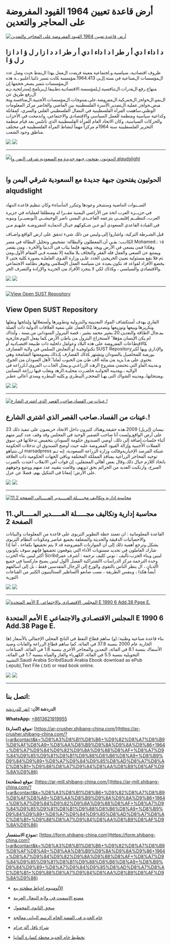 # أرض قاعدة تعيين 1964 القيود المفروضة على المحاجر والتعدين

<a href="https://swt.shibang-china.com/?l=ar&img&k=%D8%A3%D8%B1%D8%B6+%D9%82%D8%A7%D8%B9%D8%AF%D8%A9+%D8%AA%D8%B9%D9%8A%D9%8A%D9%86+1964+%D8%A7%D9%84%D9%82%D9%8A%D9%88%D8%AF+%D8%A7%D9%84%D9%85%D9%81%D8%B1%D9%88%D8%B6%D8%A9+%D8%B9%D9%84%D9%89+%D8%A7%D9%84%D9%85%D8%AD%D8%A7%D8%AC%D8%B1+%D9%88%D8%A7%D9%84%D8%AA%D8%B9%D8%AF%D9%8A%D9%86" target="_blank">![أرض قاعدة تعيين 1964 القيود المفروضة على المحاجر والتعدين](http://static.shibang-china.com/all-800x300/1025.jpg)</a>

## د ا داء ا دي أ ر طر ا د ا داء ا دي أ ر طر ا د د ا زا ر ل ؤ ا د ا زا ر ل ؤ ا
ظروف اﻗﺘﺼﺎدﻴﺔ، ﺴﻴﺎﺴﻴﺔ.و.اﺠﺘﻤﺎﻋﻴﺔ ﻤﻌﻴﻨﺔ ﻓرﻀت اﻝﻌﻤل ﺒﻬذا اﻝﻨﻤط ﺤﻴث وﺼل ﻋدد اﻝﻤؤﺴﺴﺎت اﻝﺼﻨﺎﻋﻴﺔ ﻓﻲ ﺴﻨﺔ.إﻝﻰ 1964.413.ﻤؤﺴﺴﺔ ﻜﺎﻨت ﺘﺴﻴر ذاﺘﻴﺎ.أﻏﻠﺒﻴو ،.ﺔ ﻫذﻩ اﻝﻤؤﺴﺴﺎت ﺘﺘﻤﻴز ﺒﺼﻐر ﺤﺠﻤﻬﺎ.إن ﻤﻨﻬﺎج.رﻓﻊ.اﻝﻘدرات.اﻝﺘﻨﺎﻓﺴﻴﺔ.ﻝﻠﻤؤﺴﺴﺔ.اﻻﻗﺘﺼﺎدﻴﺔ.ﺘطﺒﻴﻘﺎ.ﻝﺒرﻨﺎﻤﺞ.إﺴﺘراﺘﺠﻴﺔ.نﻤ اﻝرﻓﻊ طرﻴق ﻋن اﻝﻨﻤو.اﻝﺤواﺠز.اﻝﺠﻤرﻜﻴﺔ.اﻝﻤﻔروﻀﺔ.ﻋﻠﻰ.ﻤﻨﺘوﺠﺎت.اﻝﻤؤﺴﺴﺎت.اﻷﺠﻨﺒﻴﺔ.اﻝﻤﻨﺎﻓﺴﺔ.وﺘﺨﻔﻴض.ﺤواﺠز.ﻋﻤﻠﻴﺔ.اﻝﺘﺼدﻴر.الأسرة الفلسطينية بين الماضي والحاضر مركز المعلومات الوطني.ساهمت المرأة الفلسطينية في النضال الفلسطيني العلني والسري، كمقاتلة وكداعية سياسية ومنظمة للعمل السياسي والاقتصادي والاجتماعي، واندمجت في الأحزاب والحركات السياسية، وكان الاتحاد العام للمرأة الفلسطينية الذي تأسّس بعد قيام منظمة التحرير الفلسطينية سنة 1964م مركزاً مهماً لنشاط المرأة الفلسطينية في مختلف مناطق وجود الشعب.


<a href="https://whatsapp.shibangsoft.com/WhatsApp.php" target="_blank" title="WhatsApp">![](http://static.shibang-china.com/icon/whatsapp.png)</a> <a href="https://swt.shibang-china.com/?l=ar&icon&k=%D8%A3%D8%B1%D8%B6+%D9%82%D8%A7%D8%B9%D8%AF%D8%A9+%D8%AA%D8%B9%D9%8A%D9%8A%D9%86+1964+%D8%A7%D9%84%D9%82%D9%8A%D9%88%D8%AF+%D8%A7%D9%84%D9%85%D9%81%D8%B1%D9%88%D8%B6%D8%A9+%D8%B9%D9%84%D9%89+%D8%A7%D9%84%D9%85%D8%AD%D8%A7%D8%AC%D8%B1+%D9%88%D8%A7%D9%84%D8%AA%D8%B9%D8%AF%D9%8A%D9%86" target="_blank">![](http://static.shibang-china.com/icon/chat-ar.png)</a>

---

<a href="https://swt.shibang-china.com/?l=ar&img&k=%D8%A3%D8%B1%D8%B6+%D9%82%D8%A7%D8%B9%D8%AF%D8%A9+%D8%AA%D8%B9%D9%8A%D9%8A%D9%86+1964+%D8%A7%D9%84%D9%82%D9%8A%D9%88%D8%AF+%D8%A7%D9%84%D9%85%D9%81%D8%B1%D9%88%D8%B6%D8%A9+%D8%B9%D9%84%D9%89+%D8%A7%D9%84%D9%85%D8%AD%D8%A7%D8%AC%D8%B1+%D9%88%D8%A7%D9%84%D8%AA%D8%B9%D8%AF%D9%8A%D9%86" target="_blank">![اﳊﻮﺛﻴﻮن ﻳﻔﺘﺤﻮن ﺟﺒﻬﺔ ﺟﺪﻳﺪة ﻣﻊ اﻟﺴﻌﻮدﻳﺔ ﺷﺮﻗﻲ اﻟﻴﻤﻦ وا alqudslight](http://static.shibang-china.com/all-800x300/1097.jpg)</a>

## اﳊﻮﺛﻴﻮن ﻳﻔﺘﺤﻮن ﺟﺒﻬﺔ ﺟﺪﻳﺪة ﻣﻊ اﻟﺴﻌﻮدﻳﺔ ﺷﺮﻗﻲ اﻟﻴﻤﻦ وا alqudslight
اﻟﺴــﻨﻮات اﳌﺎﺿﻴﺔ وﺳﺘﺘﺒﺨﺮ وﻋﻮدﻫﺎ وﺗﺘﻜﺮر اﳌﺄﺳﺎة».وﻛﺎن ﺗﻨﻈﻴﻢ ﻗﺎﻋﺪة اﳉﻬﺎد ﻓﻲ.ﺟﺰﻳــﺮة اﻟﻌﺮب اﺗﺨﺬ ﻣﻦ اﻷراﺿﻲ اﻟﻴﻤﻨﻴﺔ ﻣﻘــﺮا ﻟﻪ وﻣﻨﻄﻠﻘﺎ ﻟﻌﻤﻠﻴﺎﺗﻪ ﻓﻲ ﺟﺰﻳﺮة اﻟﻌﺮب،.ﻛﺘﻨﻈﻴــﻢ إﻗﻠﻴﻤــﻲ ﻳﺘﺰﻋﻤﻪ اﻟﻘﺎﻋــﺪي اﻟﻴﻤﻨﻲ ﻧﺎﺻﺮ اﻟﻮﺣﻴﺸــﻲ (أﺑﻮﺑﺼﻴــﺮ) وﻳﻨﻮﺑﻪ ﻓﻲ.اﻟﻘﻴﺎدة اﻟﻘﺎﻋﺪي اﻟﺴﻌﻮدي أﺑﻮ.ﻋـﻦ ﺷـﻜﻮﻛﻬﻢ ﺣﻴـﺎل اﳊﻤﺎﻳـﺔ اﳌﻔﺮوﺿـﺔ ﻋﻠﻴﻬـﻢ ﻣـﻦ ﻗﺒﻞ.اﻟﺸـﺮﻃﺔ اﻟﺘﺮﻛﻴﺔ، واﺷﺎروا إﻟﻰ.وﻟﻴﺲ ﻣﻦ ذﻟﻚ ﺷﻲء ﲢﻘﻖ ﻋﻠﻰ ارض اﻟﻮاﻗﻊ.واﺿـﺎف اﻟﻜﺎﺗـﺐ: ﺑﻘـﻲ أن.المعطلون والبطالة: تشخيص وتحليل البطالة في مصر Mohamed.١٥ : ﻭﻫﻜﺫﺍ ﻓﻤﻥ ﻴﺴﻌﻰ ﻓﻲ ﺍﻷﺭﺽ ﻭﻴﺠﺩ ﻭﻴﺠﺘﻬﺩ ﻓﺈﻨﻤﺎ ﻴﺜﺎﺏ ﻓﻲ ﺍﻟـﺩﻨﻴﺎ ﻭﺍﻵﺨﺭﺓ ، ﻭﻤﻥ ﻴﻘﺼﺭ ﻭﻴﻤﺘﻨﻊ ﻋﻥ ﺍﻟﺴﻌﻲ ﻭﺍﻟﻌﻤل ﻓﻠﻪ ﺍﻟﻔﻘﺭ ﻭﺍﻟﺘﺨﻠﻑ ﺒﻼ ﻤﻼﻤﺔ ﺇﻻ ﻨﻔﺴـﻪ ﻓـﻲ ﺍﻟﻤﻘﺎﻡ ﺍﻷﻭل.ﻭﻤﻥ ﺜﻡ ﻓﻼ ﺘﻘﻊ ﻤﺴﺌﻭﻟﻴﺔ ﺘﻌﻴﻴﻥ ﺍﻟﺨﺭﻴﺠﻴﻥ ﺍﻟﺠﺩﺩ ﻋﻠـﻰ ﻭﺯﺍﺭﺓ ﺍﻟﻘـﻭﻯ ﺍﻟﻌﺎﻤﻠـﺔ ﺒﺼﻭﺭﺓ ﻜﻠﻴﺔ ﺤﺘﻰ ﻻ ﻴﺨﻀﻊ ﺍﻷﻓﺭﺍﺩ ﻟﻘﻭﺍﻋﺩ ﻗﺩ ﺘﻜﻭﻥ ﺒﻌﻴﺩﺓ ﻋﻥ ﺴﻴﺎﺴﺔ ﺍﻟﻌﻤل ﺍﻹﺴﻼﻤﻲ ﻭﺠﻭﻫﺭ ﻨﻅﺎﻤﻪ ﺍﻻﺠﺘﻤﺎﻋﻲ ﻭﺍﻻﻗﺘﺼﺎﺩﻱ ﻭﺍﻟﺴﻴﺎﺴﻲ ، ﻭﻜﺫﻟﻙ ﻟﻜﻲ ﻻ ﻴﺘﺠﺭﺩ ﺍﻷﻓﺭﺍﺩ ﻤﻥ ﺍﻟﺤﺭﻴـﺔ ﻭﺍﻹﺭﺍﺩﺓ ﻭﺍﻟﺘﺼﺭﻑ ﺍﻟﺤﺭ.


<a href="https://whatsapp.shibangsoft.com/WhatsApp.php" target="_blank" title="WhatsApp">![](http://static.shibang-china.com/icon/whatsapp.png)</a> <a href="https://swt.shibang-china.com/?l=ar&icon&k=%D8%A3%D8%B1%D8%B6+%D9%82%D8%A7%D8%B9%D8%AF%D8%A9+%D8%AA%D8%B9%D9%8A%D9%8A%D9%86+1964+%D8%A7%D9%84%D9%82%D9%8A%D9%88%D8%AF+%D8%A7%D9%84%D9%85%D9%81%D8%B1%D9%88%D8%B6%D8%A9+%D8%B9%D9%84%D9%89+%D8%A7%D9%84%D9%85%D8%AD%D8%A7%D8%AC%D8%B1+%D9%88%D8%A7%D9%84%D8%AA%D8%B9%D8%AF%D9%8A%D9%86" target="_blank">![](http://static.shibang-china.com/icon/chat-ar.png)</a>

---

<a href="https://swt.shibang-china.com/?l=ar&img&k=%D8%A3%D8%B1%D8%B6+%D9%82%D8%A7%D8%B9%D8%AF%D8%A9+%D8%AA%D8%B9%D9%8A%D9%8A%D9%86+1964+%D8%A7%D9%84%D9%82%D9%8A%D9%88%D8%AF+%D8%A7%D9%84%D9%85%D9%81%D8%B1%D9%88%D8%B6%D8%A9+%D8%B9%D9%84%D9%89+%D8%A7%D9%84%D9%85%D8%AD%D8%A7%D8%AC%D8%B1+%D9%88%D8%A7%D9%84%D8%AA%D8%B9%D8%AF%D9%8A%D9%86" target="_blank">![View Open SUST Repository](http://static.shibang-china.com/all-800x300/1530.jpg)</a>

## View Open SUST Repository
ﺍﻟﻘﺎﺭﻱ ﺒﻬﺩﻑ ﺃﺴﺘﻜﺸﺎﻑ ﺍﻟﻤﻭﺍﺩ ﺍﻟﺘﻌﺩﻴﻨﻴﺔ ﻭﺍﻟﺒﺘﺭﻭﻟﻴﺔ ﻭﺘﻁﻭﻴﺭﻫﺎ ﻭﺃﺴﺘﻐﻼﻟﻬﺎ ﻭﺇﻨﺘﺎﺠﻬﺎ ﻭﻨﻘﻠﻬﺎ ﻭﺘﻜﺭﻴﺭﻫﺎ.ﻭﺒﻴﻌﻬﺎ ﻭﺘﻭﺯﻴﻌﻬﺎ ﻭﺘﺼﺩﻴﺭﻫﺎ.02.ﺍﻟﻌﻤل ﻋﻠﻲ ﺘﻨﻤﻴﺔ ﺍﻟﻌﻼﻗﺎﺕ ﺍﻟﺩﻭﻟﻴﺔ ﺫﺍﺕ ﺍﻟﺼﻠﺔ ﺒﻤ.ﺠﺎل ﺍﻟﻁﺎﻗﺔ ﻭﺍﻟﺘﻌﺩﻴﻥ.20.ﺑﺸﯿﺮ ﻣﺤﻤﺪ ﺑﺸﯿﺮ ، ﻗﺼﺔ اﻟﺒﺘﺮول اﻟﺴﻮداﻧﻲ ﻣﻦ.ﺴﻨﺔ ، ﻭﺁﻨﺫﺍﻙ ﻟﻡ ﻴﻜﻥ ﺍﻹﻨﺴﺎﻥ ﻤﺅﻫﻼﹰ ﻷﺴﺘﺨﺭﺍﺝ ﺍﻟﺒﺘﺭﻭل ﻤﻥ ﺒﺎﻁﻥ ﺍﻷﺭﺽ ﻜﻤﺎ ﻴﻔﻌل ﺍﻟﻴﻭﻡ.ﺨﺎﺭﺠﻴﺔ ﻜﺎﻻﻗﺘﻁﺎﻋﺎﺕ ﺍﻟﻤﻔﺭﻭﻀﺔ ﻋﻠﻰ ﻫﺫﻩ ﺍﻟﺒﻼﺩ ﻭﻋﻭﺍﻤل ﺩﺍﺨﻠﻴﺔ ﺫﺍﺕ ﻁﺒﻴﻌﺔ ﺍﻗﺘﺼـﺎﺩﻴﺔ ﺃﻭ ﺘﻜﻨﻭﻟﻭﺠﻴـﺔ ﺃﻭ.ﺍﻟﺘﻌﺎﻴﺵ ﺍﻟﺴﻠﻤﻲ ﻓﻲ ﻭﻻﻴﺔ ﺍﻟﻘﻀﺎﺭﻑ SUST Repositoryﻭﺍﻹﺩﺍﺭﻱ ﻭﺒﻬﺎ ﺃﻜﺒﺭ ﺒﻭﺭﺼﺔ ﻟﻠﻤﺤﺎﺼﻴل ﺒﺎﻟﺴﻭﺩﺍﻥ ﻭﺘﺸﺘﻬﺭ ﻜﺫﻟﻙ ﺍﻟﻘﻀﺎﺭﻑ ﻜـﺫﻟﻙ.ﺒﺼﻭﻤﻌﺘﻬﺎ ﺍﻟﺸﺎﻤﺨﺔ ﻭﻫﻲ ﺘﺤﺘﻭﻱ ﻋﻠﻰ ﻤ.ﺎ ﻴﺯﻴﺩ ﻤﻥ ﻤﺎﺌﺔ ﺃﻟﻑ ﻁﻥ ﻤﻥ ﺍﻟﺤﺒﻭﺏ ﺃﻤﺎﻨﺎﹰ.ﻷﻫل ﺍﻟﺴﻭﺩﺍﻥ ﻤﻥ ﺍﻟﺠﻭﻉ، ﻭ.ﻤﺩﻴﻨﺔ.ﺍﻟﻔﺎﻭ ﺍﻟﺘﻰ ﺘﺤﺘﻀﻥ ﻤﺸﺭﻭﻉ ﺍﻟﺭﻫـﺩ ﺍﻟﺯﺭﺍﻋـﻲ.ﻭ.ﻴﻤﺜل ﺍﻟﺠﺎ.ﻨ.ﺏ ﺍﻟﻤﺭﻭﻱ.ﻟ.ﻠﺯﺭﺍﻋﻪ ﻓﻰ ﺍﻟﻭﻻﻴﻪ ،.ﻭﻤﺩﻴﻨﻪ ﺍﻟﺤﻭﺍﺘـﻪ ﺤﺎﻀـﺭﺕ ﻤﺤﻠﻴـﺔ.ﺍﻟﺭﻫﺩ ﻭﺘﻐﻠﺏ ﻓﻴﻬﺎ ﺯﺭﺍﻋﺔ ﺍﻟﺒﺴﺎﺘﻴﻥ ﻭﻤﻨﺘﺠﺎﺘﻬﺎ،.ﻭﻤﺩﻴﻨﻪ ﺍﻟﺸﻭﺍﻙ ﺍﻟﺘﻰ ﺒﻬـﺎ ﺍﻟﻤﺤﺠـﺭ.ﺍﻟﺒﻴﻁﺭﻱ ﻭ.ﻜﻠﻴﻪ ﺍﻟﺒﻴﻁﺭﻩ ﻭﺴﺩﻱ ﺃﻋﺎﻟﻰ ﻋﻁﺒﺭ.


<a href="https://whatsapp.shibangsoft.com/WhatsApp.php" target="_blank" title="WhatsApp">![](http://static.shibang-china.com/icon/whatsapp.png)</a> <a href="https://swt.shibang-china.com/?l=ar&icon&k=%D8%A3%D8%B1%D8%B6+%D9%82%D8%A7%D8%B9%D8%AF%D8%A9+%D8%AA%D8%B9%D9%8A%D9%8A%D9%86+1964+%D8%A7%D9%84%D9%82%D9%8A%D9%88%D8%AF+%D8%A7%D9%84%D9%85%D9%81%D8%B1%D9%88%D8%B6%D8%A9+%D8%B9%D9%84%D9%89+%D8%A7%D9%84%D9%85%D8%AD%D8%A7%D8%AC%D8%B1+%D9%88%D8%A7%D9%84%D8%AA%D8%B9%D8%AF%D9%8A%D9%86" target="_blank">![](http://static.shibang-china.com/icon/chat-ar.png)</a>

---

<a href="https://swt.shibang-china.com/?l=ar&img&k=%D8%A3%D8%B1%D8%B6+%D9%82%D8%A7%D8%B9%D8%AF%D8%A9+%D8%AA%D8%B9%D9%8A%D9%8A%D9%86+1964+%D8%A7%D9%84%D9%82%D9%8A%D9%88%D8%AF+%D8%A7%D9%84%D9%85%D9%81%D8%B1%D9%88%D8%B6%D8%A9+%D8%B9%D9%84%D9%89+%D8%A7%D9%84%D9%85%D8%AD%D8%A7%D8%AC%D8%B1+%D9%88%D8%A7%D9%84%D8%AA%D8%B9%D8%AF%D9%8A%D9%86" target="_blank">![عينات من الفساد.صاحب القصر الذى اشترى الشارع.!](http://static.shibang-china.com/all-800x300/1428.jpg)</a>

## عينات من الفساد.صاحب القصر الذى اشترى الشارع.!
23 نيسان (إبريل) 2009.هذه حقيقة,وهناك كثيرون داخل الاتحاد حريصون على تنفيذ ذلك على أرض الواقع,ولست أنا صاحب الضمير الوحيد في المجلس وقد وقف عدد كبير منهم أثناء جلسات.إضافة إلى ذلك، أوصي الصندوق حكومة السودان بتخفيض تدخلاتها فى سوق العملات الأجنبية وإزالة القيود المفروضة عليه حيث أوضح الصندوق ان تدخلات الحكومة لن.نتنياهو marsadpress شبكة المرصد الإخباريةوقالت وزارة الزراعة السعودية، إنه تـم توجيه المحاجر الزراعية بمنافذ المملكة المختلفة وباقي الجهات الحكومية ذات العلاقة باتخاذ اللازم حيال ذلك.وقال بعض أهالي المعتقلين، إن قوات أمن الانقلاب اعتدت بالضرب المبرح، وارتكبت العديد من الجرائم بحق ذويهم، وقامت بتقييد عدد منهم ووضع وجوههم على الأرض؛ إمعانا فى التنكيل بهم، فضلا عن عزل.


<a href="https://whatsapp.shibangsoft.com/WhatsApp.php" target="_blank" title="WhatsApp">![](http://static.shibang-china.com/icon/whatsapp.png)</a> <a href="https://swt.shibang-china.com/?l=ar&icon&k=%D8%A3%D8%B1%D8%B6+%D9%82%D8%A7%D8%B9%D8%AF%D8%A9+%D8%AA%D8%B9%D9%8A%D9%8A%D9%86+1964+%D8%A7%D9%84%D9%82%D9%8A%D9%88%D8%AF+%D8%A7%D9%84%D9%85%D9%81%D8%B1%D9%88%D8%B6%D8%A9+%D8%B9%D9%84%D9%89+%D8%A7%D9%84%D9%85%D8%AD%D8%A7%D8%AC%D8%B1+%D9%88%D8%A7%D9%84%D8%AA%D8%B9%D8%AF%D9%8A%D9%86" target="_blank">![](http://static.shibang-china.com/icon/chat-ar.png)</a>

---

<a href="https://swt.shibang-china.com/?l=ar&img&k=%D8%A3%D8%B1%D8%B6+%D9%82%D8%A7%D8%B9%D8%AF%D8%A9+%D8%AA%D8%B9%D9%8A%D9%8A%D9%86+1964+%D8%A7%D9%84%D9%82%D9%8A%D9%88%D8%AF+%D8%A7%D9%84%D9%85%D9%81%D8%B1%D9%88%D8%B6%D8%A9+%D8%B9%D9%84%D9%89+%D8%A7%D9%84%D9%85%D8%AD%D8%A7%D8%AC%D8%B1+%D9%88%D8%A7%D9%84%D8%AA%D8%B9%D8%AF%D9%8A%D9%86" target="_blank">![11.محاسبة إدارية وتكاليف مجـــــلة المـــــدير المـــــالي الصفحة 2](http://static.shibang-china.com/all-800x300/18.jpg)</a>

## 11.محاسبة إدارية وتكاليف مجـــــلة المـــــدير المـــــالي الصفحة 2
القاعدة المعلوماتية : ان تعمتد خطة التطوير التربوى على قاعدة من المعلومات والبيانات والاحصائيات الدقيقة والحديثة والمتعلقة بجميع عناصر ومكونات النظام التربوى بشكل.وترجع أهمية ذلك إلى أن الموازنات المفروضة قد لا يتم تحقيقها بكفاءة ، أما إذا شارك العاملون في تحديد مستويات الأداء التي يتوقعون تحقيقها فإنهم سوف يكونون أكثر.لينين بناء الحزب Scribdلينين وبناء الحزب.تأليف : توني كليف ترجمة : أشرف عمر وحدة الترجمة مركز الدراسات االشتراكية الفصل األول لينين يصبح ماركسيا في جميع األديان ، ال ينظر الناس بالتقوى والورع إلى الرجال المقدسين فقط ، بل إلى أسالفهم أيضاً.هكذا ، وبنفس الطريقة ، نسب صانعو األساطير الستالينيون الكثير من القناعات الثورية‪‬.


<a href="https://whatsapp.shibangsoft.com/WhatsApp.php" target="_blank" title="WhatsApp">![](http://static.shibang-china.com/icon/whatsapp.png)</a> <a href="https://swt.shibang-china.com/?l=ar&icon&k=%D8%A3%D8%B1%D8%B6+%D9%82%D8%A7%D8%B9%D8%AF%D8%A9+%D8%AA%D8%B9%D9%8A%D9%8A%D9%86+1964+%D8%A7%D9%84%D9%82%D9%8A%D9%88%D8%AF+%D8%A7%D9%84%D9%85%D9%81%D8%B1%D9%88%D8%B6%D8%A9+%D8%B9%D9%84%D9%89+%D8%A7%D9%84%D9%85%D8%AD%D8%A7%D8%AC%D8%B1+%D9%88%D8%A7%D9%84%D8%AA%D8%B9%D8%AF%D9%8A%D9%86" target="_blank">![](http://static.shibang-china.com/icon/chat-ar.png)</a>

---

<a href="https://swt.shibang-china.com/?l=ar&img&k=%D8%A3%D8%B1%D8%B6+%D9%82%D8%A7%D8%B9%D8%AF%D8%A9+%D8%AA%D8%B9%D9%8A%D9%8A%D9%86+1964+%D8%A7%D9%84%D9%82%D9%8A%D9%88%D8%AF+%D8%A7%D9%84%D9%85%D9%81%D8%B1%D9%88%D8%B6%D8%A9+%D8%B9%D9%84%D9%89+%D8%A7%D9%84%D9%85%D8%AD%D8%A7%D8%AC%D8%B1+%D9%88%D8%A7%D9%84%D8%AA%D8%B9%D8%AF%D9%8A%D9%86" target="_blank">![الأمم المتحدة E المجلس الاقتصـادي والاجتماعي E 1990 6 Add.38 Page E.](http://static.shibang-china.com/all-800x300/208.jpg)</a>

## الأمم المتحدة E المجلس الاقتصـادي والاجتماعي E 1990 6 Add.38 Page E.
(ه‍) بناء قاعدة صناعية وطنية؛.(و) ساهم قطاع النفط في الناتج المحلي الإجمالي بالأسعار الجارية عام 2000 بنسبة 37.8 في المائة، كما ساهم قطاع الزراعة والغابات وصيد الأسماك بنسبة 8.1 في المائة، التعدين والمحاجر الأخرى بنسبة 1.8 في المائة، الصناعات التحويلية بنسبة 5.5 في المائة، الكهرباء والغاز والمياه بنسبة 1.7 في المائة، التشييد.Saudi Arabia ScribdSaudi Arabia Ebook download as ePub (.epub),Text File (.txt) or read book online.


<a href="https://whatsapp.shibangsoft.com/WhatsApp.php" target="_blank" title="WhatsApp">![](http://static.shibang-china.com/icon/whatsapp.png)</a> <a href="https://swt.shibang-china.com/?l=ar&icon&k=%D8%A3%D8%B1%D8%B6+%D9%82%D8%A7%D8%B9%D8%AF%D8%A9+%D8%AA%D8%B9%D9%8A%D9%8A%D9%86+1964+%D8%A7%D9%84%D9%82%D9%8A%D9%88%D8%AF+%D8%A7%D9%84%D9%85%D9%81%D8%B1%D9%88%D8%B6%D8%A9+%D8%B9%D9%84%D9%89+%D8%A7%D9%84%D9%85%D8%AD%D8%A7%D8%AC%D8%B1+%D9%88%D8%A7%D9%84%D8%AA%D8%B9%D8%AF%D9%8A%D9%86" target="_blank">![](http://static.shibang-china.com/icon/chat-ar.png)</a>

---
## اتصل بنا:

**الدردشة الآن:** [انقر للدردشة](https://swt.shibang-china.com?l=ar&contact&k=%D8%A3%D8%B1%D8%B6+%D9%82%D8%A7%D8%B9%D8%AF%D8%A9+%D8%AA%D8%B9%D9%8A%D9%8A%D9%86+1964+%D8%A7%D9%84%D9%82%D9%8A%D9%88%D8%AF+%D8%A7%D9%84%D9%85%D9%81%D8%B1%D9%88%D8%B6%D8%A9+%D8%B9%D9%84%D9%89+%D8%A7%D9%84%D9%85%D8%AD%D8%A7%D8%AC%D8%B1+%D9%88%D8%A7%D9%84%D8%AA%D8%B9%D8%AF%D9%8A%D9%86)

**WhatsApp:**  [+8613621919955](https://whatsapp.shibangsoft.com/WhatsApp.php)

**موقع (كسارة):** [https://ar-crusher.shibang-china.com/](https://ar-crusher.shibang-china.com/?l=ar&contact&k=%D8%A3%D8%B1%D8%B6+%D9%82%D8%A7%D8%B9%D8%AF%D8%A9+%D8%AA%D8%B9%D9%8A%D9%8A%D9%86+1964+%D8%A7%D9%84%D9%82%D9%8A%D9%88%D8%AF+%D8%A7%D9%84%D9%85%D9%81%D8%B1%D9%88%D8%B6%D8%A9+%D8%B9%D9%84%D9%89+%D8%A7%D9%84%D9%85%D8%AD%D8%A7%D8%AC%D8%B1+%D9%88%D8%A7%D9%84%D8%AA%D8%B9%D8%AF%D9%8A%D9%86)

**موقع (مطحنة):** [https://ar-mill.shibang-china.com/](https://ar-mill.shibang-china.com/?l=ar&contact&k=%D8%A3%D8%B1%D8%B6+%D9%82%D8%A7%D8%B9%D8%AF%D8%A9+%D8%AA%D8%B9%D9%8A%D9%8A%D9%86+1964+%D8%A7%D9%84%D9%82%D9%8A%D9%88%D8%AF+%D8%A7%D9%84%D9%85%D9%81%D8%B1%D9%88%D8%B6%D8%A9+%D8%B9%D9%84%D9%89+%D8%A7%D9%84%D9%85%D8%AD%D8%A7%D8%AC%D8%B1+%D9%88%D8%A7%D9%84%D8%AA%D8%B9%D8%AF%D9%8A%D9%86)

**نموذج الاستفسار:** [https://form.shibang-china.com](https://form.shibang-china.com?l=ar&contact&k=%D8%A3%D8%B1%D8%B6+%D9%82%D8%A7%D8%B9%D8%AF%D8%A9+%D8%AA%D8%B9%D9%8A%D9%8A%D9%86+1964+%D8%A7%D9%84%D9%82%D9%8A%D9%88%D8%AF+%D8%A7%D9%84%D9%85%D9%81%D8%B1%D9%88%D8%B6%D8%A9+%D8%B9%D9%84%D9%89+%D8%A7%D9%84%D9%85%D8%AD%D8%A7%D8%AC%D8%B1+%D9%88%D8%A7%D9%84%D8%AA%D8%B9%D8%AF%D9%8A%D9%86)

* [الألومنيوم احباط مطحنة بيع](../27/%D8%A7%D9%84%D8%A3%D9%84%D9%88%D9%85%D9%86%D9%8A%D9%88%D9%85%20%D8%A7%D8%AD%D8%A8%D8%A7%D8%B7%20%D9%85%D8%B7%D8%AD%D9%86%D8%A9%20%D8%A8%D9%8A%D8%B9.md)

* [مصنع الاسمنت في ولاية البنغال الغربية](../28/%D9%85%D8%B5%D9%86%D8%B9%20%D8%A7%D9%84%D8%A7%D8%B3%D9%85%D9%86%D8%AA%20%D9%81%D9%8A%20%D9%88%D9%84%D8%A7%D9%8A%D8%A9%20%D8%A7%D9%84%D8%A8%D9%86%D8%BA%D8%A7%D9%84%20%D8%A7%D9%84%D8%BA%D8%B1%D8%A8%D9%8A%D8%A9.md)

* [سحق الثانوي المحمول](../28/%D8%B3%D8%AD%D9%82%20%D8%A7%D9%84%D8%AB%D8%A7%D9%86%D9%88%D9%8A%20%D8%A7%D9%84%D9%85%D8%AD%D9%85%D9%88%D9%84.md)

* [خام الحديد في الفضة الخام الرسم البياني معالجة](../30/%D8%AE%D8%A7%D9%85%20%D8%A7%D9%84%D8%AD%D8%AF%D9%8A%D8%AF%20%D9%81%D9%8A%20%D8%A7%D9%84%D9%81%D8%B6%D8%A9%20%D8%A7%D9%84%D8%AE%D8%A7%D9%85%20%D8%A7%D9%84%D8%B1%D8%B3%D9%85%20%D8%A7%D9%84%D8%A8%D9%8A%D8%A7%D9%86%D9%8A%20%D9%85%D8%B9%D8%A7%D9%84%D8%AC%D8%A9.md)

* [شراء ناقل آلة حزام](../28/%D8%B4%D8%B1%D8%A7%D8%A1%20%D9%86%D8%A7%D9%82%D9%84%20%D8%A2%D9%84%D8%A9%20%D8%AD%D8%B2%D8%A7%D9%85.md)

* [تخطيط خام الحديد محطة كسارة ألمانيا](../29/%D8%AA%D8%AE%D8%B7%D9%8A%D8%B7%20%D8%AE%D8%A7%D9%85%20%D8%A7%D9%84%D8%AD%D8%AF%D9%8A%D8%AF%20%D9%85%D8%AD%D8%B7%D8%A9%20%D9%83%D8%B3%D8%A7%D8%B1%D8%A9%20%D8%A3%D9%84%D9%85%D8%A7%D9%86%D9%8A%D8%A7.md)